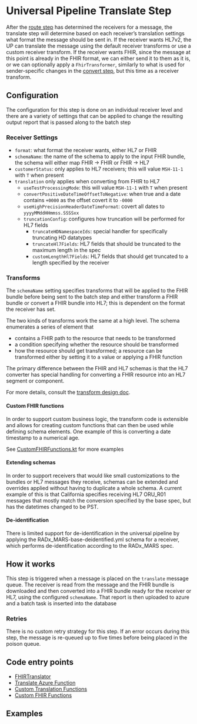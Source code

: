 # Universal Pipeline Translate Step

After the [route step](route.md) has determined the receivers for a message, the translate step will determine based on
each receiver’s translation settings what format the message should be sent in. If the receiver wants HL7v2, the UP can
translate the message using the default receiver transforms or use a custom receiver transform. If the receiver wants
FHIR, since the message at this point is already in the FHIR format, we can either send it to them as it is, or we can
optionally apply a `FhirTransformer`, similarly to what is used for sender-specific changes in
the [convert step](convert.md), but this time as a receiver transform.

## Configuration

The configuration for this step is done on an individual receiver level and there are a variety of settings that can be
applied to change the resulting output report that is passed along to the batch step

### Receiver Settings

- `format`: what format the receiver wants, either HL7 or FHIR
- `schemaName`: the name of the schema to apply to the input FHIR bundle, the schema will either map FHIR -> FHIR or
  FHIR -> HL7
- `customerStatus`: only applies to HL7 receivers; this will value `MSH-11-1` with `T` when present
- `translation` only applies when converting from FHIR to HL7
    - `useTestProcessingMode`: this will value `MSH-11-1` with `T` when present
    - `convertPositiveDateTimeOffsetToNegative`: when true and a date contains `+0000` as the offset covert it
      to `-0000`
    - `useHighPrecisionHeaderDateTimeFormat`: covert all dates to `yyyyMMddHHmmss.SSSSxx`
    - `truncationConfig`: configures how truncation will be performed for HL7 fields
        - `truncateHDNamespaceIds`: special handler for specifically truncating HD datatypes
        - `truncateHl7Fields`: HL7 fields that should be truncated to the maximum length in the spec
        - `customLengthHl7Fields`: HL7 fields that should get truncated to a length specified by the receiver

### Transforms

The `schemaName` setting specifies transforms that will be applied to the FHIR bundle before being sent to the batch
step and either transform a FHIR bundle or convert a FHIR bundle into HL7; this is dependent on the format the receiver
has set.

The two kinds of transforms work the same at a high level. The schema enumerates a series of element that

- contains a FHIR path to the resource that needs to be transformed
- a condition specifying whether the resource should be transformed
- how the resource should get transformed; a resource can be transformed either by setting it to a value or applying a 
FHIR function

The primary difference between the FHIR and HL7 schemas is that the HL7 converter has special handling for converting
a FHIR resource into an HL7 segment or component.

For more details, consult the [transform design doc](../design/design/transformations.md).

#### Custom FHIR functions

In order to support custom business logic, the transform code is extensible and allows for creating custom functions
that can then be used while defining schema elements. One example of this is converting a date timestamp to a numerical
age.

See [CustomFHIRFunctions.kt]((https://github.com/CDCgov/prime-reportstream/blob/acbaddc2d6a3f7da06ee99ead34c6ee4f05e9572/prime-router/src/main/kotlin/fhirengine/translation/hl7/utils/CustomFHIRFunctions.kt#L22))
for more examples

#### Extending schemas

In order to support receivers that would like small customizations to the bundles or HL7 messages they receive, schemas
can be extended and overrides applied without having to duplicate a whole schema. A current example of this is that
California specifies receiving HL7 ORU_R01 messages that mostly match the conversion specified by the base spec, but has
the
datetimes changed to be PST.

#### De-identification

There is limited support for de-identification in the universal pipeline by applying the RADx_MARS-base-deidentified.yml
schema for a receiver, which performs de-identification according to the RADx_MARS spec.

## How it works

This step is triggered when a message is placed on the `translate` message queue. The receiver is read from the message
and the FHIR bundle is downloaded and then converted into a FHIR bundle ready for the receiver or HL7, using the
configured `schemaName`.
That report is then uploaded to azure and a batch task is inserted into the database

### Retries

There is no custom retry strategy for this step. If an error occurs during this step, the message is re-queued up to
five
times before being placed in the poison queue.

## Code entry points

- [FHIRTranslator](https://github.com/CDCgov/prime-reportstream/blob/acbaddc2d6a3f7da06ee99ead34c6ee4f05e9572/prime-router/src/main/kotlin/fhirengine/engine/FHIRTranslator.kt#L46)
- [Translate Azure Function](https://github.com/CDCgov/prime-reportstream/blob/acbaddc2d6a3f7da06ee99ead34c6ee4f05e9572/prime-router/src/main/kotlin/fhirengine/azure/FHIRFunctions.kt#L109)
- [Custom Translation Functions](https://github.com/CDCgov/prime-reportstream/blob/acbaddc2d6a3f7da06ee99ead34c6ee4f05e9572/prime-router/src/main/kotlin/fhirengine/engine/CustomTranslationFunctions.kt#L14)
- [Custom FHIR Functions](https://github.com/CDCgov/prime-reportstream/blob/acbaddc2d6a3f7da06ee99ead34c6ee4f05e9572/prime-router/src/main/kotlin/fhirengine/translation/hl7/utils/CustomFHIRFunctions.kt#L22)

## Examples
